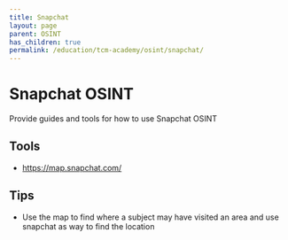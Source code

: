 ```yaml
---
title: Snapchat
layout: page
parent: OSINT
has_children: true
permalink: /education/tcm-academy/osint/snapchat/
---
```


# Snapchat OSINT

Provide guides and tools for how to use Snapchat OSINT

## Tools

- https://map.snapchat.com/

## Tips

- Use the map to find where a subject may have visited an area and use snapchat as way to find the location

